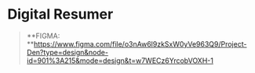 # Digital Resumer

> **FIGMA: **https://www.figma.com/file/o3nAw6l9zkSxW0yVe963Q9/Project-Den?type=design&node-id=901%3A215&mode=design&t=w7WECz6YrcobVOXH-1
